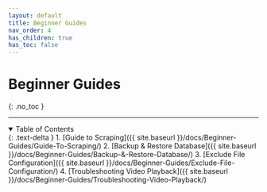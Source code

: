 ```yaml
---
layout: default
title: Beginner Guides
nav_order: 4
has_children: true
has_toc: false
---
```

# **Beginner Guides**
{: .no_toc }

---

<details open markdown="block">
  <summary>
    Table of Contents
  </summary>
  {: .text-delta }
1. [Guide to Scraping]({{ site.baseurl }}/docs/Beginner-Guides/Guide-To-Scraping/)
2. [Backup & Restore Database]({{ site.baseurl }}/docs/Beginner-Guides/Backup-&-Restore-Database/)
3. [Exclude File Configuration]({{ site.baseurl }}/docs/Beginner-Guides/Exclude-File-Configuration/)
4. [Troubleshooting Video Playback]({{ site.baseurl }}/docs/Beginner-Guides/Troubleshooting-Video-Playback/)
</details>
